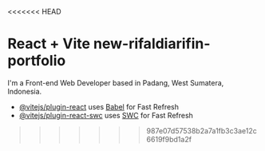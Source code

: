 <<<<<<< HEAD
# React + Vite new-rifaldiarifin-portfolio

I'm a Front-end Web Developer based in Padang, West Sumatera, Indonesia.

- [@vitejs/plugin-react](https://github.com/vitejs/vite-plugin-react/blob/main/packages/plugin-react/README.md) uses [Babel](https://babeljs.io/) for Fast Refresh
- [@vitejs/plugin-react-swc](https://github.com/vitejs/vite-plugin-react-swc) uses [SWC](https://swc.rs/) for Fast Refresh
>>>>>>> 987e07d57538b2a7a1fb3c3ae12c6619f9bd1a2f
